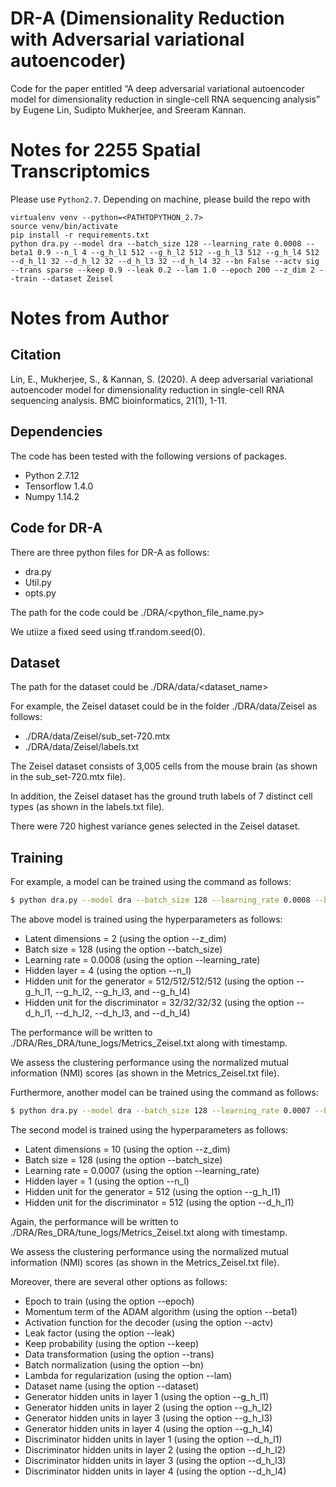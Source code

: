 
# DR-A (Dimensionality Reduction with Adversarial variational autoencoder)

Code for the paper entitled “A deep adversarial variational autoencoder model for dimensionality reduction in single-cell RNA sequencing analysis” by Eugene Lin, Sudipto Mukherjee, and Sreeram Kannan. 

# Notes for 2255 Spatial Transcriptomics
Please use `Python2.7`. Depending on machine, please build the repo with

```
virtualenv venv --python=<PATHTOPYTHON_2.7>
source venv/bin/activate
pip install -r requirements.txt
python dra.py --model dra --batch_size 128 --learning_rate 0.0008 --beta1 0.9 --n_l 4 --g_h_l1 512 --g_h_l2 512 --g_h_l3 512 --g_h_l4 512 --d_h_l1 32 --d_h_l2 32 --d_h_l3 32 --d_h_l4 32 --bn False --actv sig --trans sparse --keep 0.9 --leak 0.2 --lam 1.0 --epoch 200 --z_dim 2 --train --dataset Zeisel

```


# Notes from Author

## Citation

Lin, E., Mukherjee, S., & Kannan, S. (2020). A deep adversarial variational autoencoder model for dimensionality reduction in single-cell RNA sequencing analysis. BMC bioinformatics, 21(1), 1-11.


## Dependencies

The code has been tested with the following versions of packages.

- Python 2.7.12
- Tensorflow 1.4.0
- Numpy 1.14.2


## Code for DR-A

There are three python files for DR-A as follows:

- dra.py
- Util.py
- opts.py

The path for the code could be ./DRA/<python_file_name.py>

We utiize a fixed seed using tf.random.seed(0).


## Dataset

The path for the dataset could be ./DRA/data/<dataset_name>

For example, the Zeisel dataset could be in the folder ./DRA/data/Zeisel as follows:

- ./DRA/data/Zeisel/sub_set-720.mtx
- ./DRA/data/Zeisel/labels.txt

The Zeisel dataset consists of 3,005 cells from the mouse brain (as shown in the sub_set-720.mtx file). 

In addition, the Zeisel dataset has the ground truth labels of 7 distinct cell types (as shown in the labels.txt file).

There were 720 highest variance genes selected in the Zeisel dataset.


## Training

For example, a model can be trained using the command as follows:

```bash
$ python dra.py --model dra --batch_size 128 --learning_rate 0.0008 --beta1 0.9 --n_l 4 --g_h_l1 512 --g_h_l2 512 --g_h_l3 512 --g_h_l4 512 --d_h_l1 32 --d_h_l2 32 --d_h_l3 32 --d_h_l4 32 --bn False --actv sig --trans sparse --keep 0.9 --leak 0.2 --lam 1.0 --epoch 200 --z_dim 2 --train --dataset Zeisel
```
The above model is trained using the hyperparameters as follows:

- Latent dimensions = 2 (using the option --z_dim)
- Batch size = 128 (using the option --batch_size)
- Learning rate = 0.0008 (using the option --learning_rate)
- Hidden layer = 4 (using the option --n_l)
- Hidden unit for the generator = 512/512/512/512 (using the option --g_h_l1, --g_h_l2, --g_h_l3, and --g_h_l4)
- Hidden unit for the discriminator = 32/32/32/32 (using the option --d_h_l1, --d_h_l2, --d_h_l3, and --d_h_l4)

The performance will be written to ./DRA/Res_DRA/tune_logs/Metrics_Zeisel.txt along with timestamp.

We assess the clustering performance using the normalized mutual information (NMI) scores (as shown in the Metrics_Zeisel.txt file).


Furthermore, another model can be trained using the command as follows:

```bash
$ python dra.py --model dra --batch_size 128 --learning_rate 0.0007 --beta1 0.9 --n_l 1 --g_h_l1 512 --d_h_l1 512 --bn False --actv sig --trans sparse --keep 0.9 --leak 0.2 --lam 1.0 --epoch 200 --z_dim 10 --train --dataset Zeisel
```
The second model is trained using the hyperparameters as follows:

- Latent dimensions = 10 (using the option --z_dim)
- Batch size = 128 (using the option --batch_size)
- Learning rate = 0.0007 (using the option --learning_rate)
- Hidden layer = 1 (using the option --n_l)
- Hidden unit for the generator = 512 (using the option --g_h_l1)
- Hidden unit for the discriminator = 512 (using the option --d_h_l1)

Again, the performance will be written to ./DRA/Res_DRA/tune_logs/Metrics_Zeisel.txt along with timestamp.

We assess the clustering performance using the normalized mutual information (NMI) scores (as shown in the Metrics_Zeisel.txt file).

Moreover, there are several other options as follows:

- Epoch to train (using the option --epoch)
- Momentum term of the ADAM algorithm (using the option --beta1)
- Activation function for the decoder (using the option --actv)
- Leak factor (using the option --leak)
- Keep probability (using the option --keep)
- Data transformation (using the option --trans)
- Batch normalization (using the option --bn)
- Lambda for regularization (using the option --lam)
- Dataset name (using the option --dataset)
- Generator hidden units in layer 1 (using the option --g_h_l1)
- Generator hidden units in layer 2 (using the option --g_h_l2)
- Generator hidden units in layer 3 (using the option --g_h_l3)
- Generator hidden units in layer 4 (using the option --g_h_l4)
- Discriminator hidden units in layer 1 (using the option --d_h_l1)
- Discriminator hidden units in layer 2 (using the option --d_h_l2)
- Discriminator hidden units in layer 3 (using the option --d_h_l3)
- Discriminator hidden units in layer 4 (using the option --d_h_l4)
